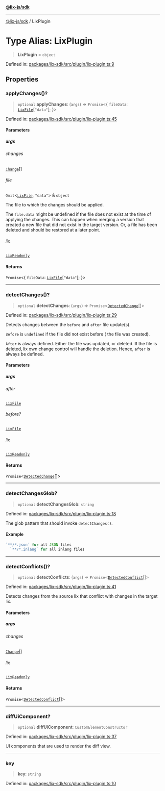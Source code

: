[**@lix-js/sdk**](../README.md)

***

[@lix-js/sdk](../README.md) / LixPlugin

# Type Alias: LixPlugin

> **LixPlugin** = `object`

Defined in: [packages/lix-sdk/src/plugin/lix-plugin.ts:9](https://github.com/opral/monorepo/blob/bb6249bc1f353fcb132d1694b6c77522c0283a94/packages/lix-sdk/src/plugin/lix-plugin.ts#L9)

## Properties

### applyChanges()?

> `optional` **applyChanges**: (`args`) => `Promise`\<\{ `fileData`: [`LixFile`](LixFile.md)\[`"data"`\]; \}\>

Defined in: [packages/lix-sdk/src/plugin/lix-plugin.ts:45](https://github.com/opral/monorepo/blob/bb6249bc1f353fcb132d1694b6c77522c0283a94/packages/lix-sdk/src/plugin/lix-plugin.ts#L45)

#### Parameters

##### args

###### changes

[`Change`](Change.md)[]

###### file

`Omit`\<[`LixFile`](LixFile.md), `"data"`\> & `object`

The file to which the changes should be applied.

The `file.data` might be undefined if the file does not
exist at the time of applying the changes. This can
happen when merging a version that created a new file
that did not exist in the target version. Or, a file
has been deleted and should be restored at a later point.

###### lix

[`LixReadonly`](LixReadonly.md)

#### Returns

`Promise`\<\{ `fileData`: [`LixFile`](LixFile.md)\[`"data"`\]; \}\>

***

### detectChanges()?

> `optional` **detectChanges**: (`args`) => `Promise`\<[`DetectedChange`](DetectedChange.md)[]\>

Defined in: [packages/lix-sdk/src/plugin/lix-plugin.ts:29](https://github.com/opral/monorepo/blob/bb6249bc1f353fcb132d1694b6c77522c0283a94/packages/lix-sdk/src/plugin/lix-plugin.ts#L29)

Detects changes between the `before` and `after` file update(s).

`Before` is `undefined` if the file did not exist before (
the file was created).

`After` is always defined. Either the file was updated, or
deleted. If the file is deleted, lix own change control
will handle the deletion. Hence, `after` is always be defined.

#### Parameters

##### args

###### after

[`LixFile`](LixFile.md)

###### before?

[`LixFile`](LixFile.md)

###### lix

[`LixReadonly`](LixReadonly.md)

#### Returns

`Promise`\<[`DetectedChange`](DetectedChange.md)[]\>

***

### detectChangesGlob?

> `optional` **detectChangesGlob**: `string`

Defined in: [packages/lix-sdk/src/plugin/lix-plugin.ts:18](https://github.com/opral/monorepo/blob/bb6249bc1f353fcb132d1694b6c77522c0283a94/packages/lix-sdk/src/plugin/lix-plugin.ts#L18)

The glob pattern that should invoke `detectChanges()`.

#### Example

```ts
`**/*.json` for all JSON files
  `**/*.inlang` for all inlang files
```

***

### detectConflicts()?

> `optional` **detectConflicts**: (`args`) => `Promise`\<[`DetectedConflict`](DetectedConflict.md)[]\>

Defined in: [packages/lix-sdk/src/plugin/lix-plugin.ts:41](https://github.com/opral/monorepo/blob/bb6249bc1f353fcb132d1694b6c77522c0283a94/packages/lix-sdk/src/plugin/lix-plugin.ts#L41)

Detects changes from the source lix that conflict with changes in the target lix.

#### Parameters

##### args

###### changes

[`Change`](Change.md)[]

###### lix

[`LixReadonly`](LixReadonly.md)

#### Returns

`Promise`\<[`DetectedConflict`](DetectedConflict.md)[]\>

***

### diffUiComponent?

> `optional` **diffUiComponent**: `CustomElementConstructor`

Defined in: [packages/lix-sdk/src/plugin/lix-plugin.ts:37](https://github.com/opral/monorepo/blob/bb6249bc1f353fcb132d1694b6c77522c0283a94/packages/lix-sdk/src/plugin/lix-plugin.ts#L37)

UI components that are used to render the diff view.

***

### key

> **key**: `string`

Defined in: [packages/lix-sdk/src/plugin/lix-plugin.ts:10](https://github.com/opral/monorepo/blob/bb6249bc1f353fcb132d1694b6c77522c0283a94/packages/lix-sdk/src/plugin/lix-plugin.ts#L10)
